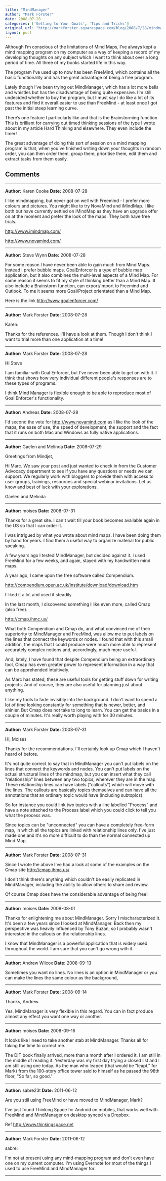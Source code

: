 ```yaml
---
title: "MindManager"
author: "Mark Forster"
date: 2008-07-28
categories: ['Getting to Your Goals', 'Tips and Tricks']
original_url: "http://markforster.squarespace.com/blog/2008/7/28/mindmanager.html"
layout: post
---
```


Although I’m conscious of the limitations of Mind Maps, I’ve always kept a mind mapping program on my computer as a way of keeping a record of my developing thoughts on any subject which I want to think about over a long period of time. All three of my books started life in this way.

The program I’ve used up to now has been FreeMind, which contains all the basic functionality and has the great advantage of being a free program.

Lately though I’ve been trying out MindManager, which has a lot more bells and whistles but has the disadvantage of being quite expensive. I’m still undecided whether to buy the program, but I must say I do like a lot of its features and find it overall easier to use than FreeMind - at least once I got past the initial steep learning curve.

There’s one feature I particularly like and that is the Brainstorming function. This is brilliant for carrying out timed thinking sessions of the type I wrote about in my article Hard Thinking and elsewhere. They even include the timer!

The great advantage of doing this sort of session on a mind mapping program is that, when you’ve finished writing down your thoughts in random order, you can then order them, group them, prioritise them, edit them and extract tasks from them easily.


## Comments

---

**Author:** Karen Cooke
**Date:** 2008-07-28

I like mindmapping, but never got on well with Freemind - I prefer more colours and pictures. You might like to try NovaMind and iMindMap. I like both but have currently settled on iMindMap as they have an upgrade offer on at the moment and prefer the look of the maps. They both have free trials.  
  
<http://www.imindmap.com/>  
  
<http://www.novamind.com/>

---

**Author:** Steve Wynn
**Date:** 2008-07-28

For some reason I have never been able to gain much from Mind Maps. Instead I prefer bubble maps. GoalEnforcer is a type of bubble map application, but it also combines the multi-level aspects of a Mind Map. For some reason it seems to fit my style of thinking better than a Mind Map. It also include a Brainstorm function, can export/import to Freemind and Outlook. To me it seems more Goal/Project orientated than a Mind Map.  
  
Here is the link <http://www.goalenforcer.com/>

---

**Author:** Mark Forster
**Date:** 2008-07-28

Karen:  
  
Thanks for the references. I'll have a look at them. Though I don't think I want to trial more than one application at a time!

---

**Author:** Mark Forster
**Date:** 2008-07-28

Hi Steve  
  
I am familiar with Goal Enforcer, but I've never been able to get on with it. I think that shows how very individual different people's responses are to these types of programs.  
  
I think Mind Manager is flexible enough to be able to reproduce most of Goal Enforcer's functionality.

---

**Author:** Andreas
**Date:** 2008-07-28

I'd second the vote for <http://www.novamind.com> as I like the look of the maps, the ease of use, the speed of development, the support and the fact that it runs on both Mac and Windows as fully native applications.

---

**Author:** Gaelen and Melinda
**Date:** 2008-07-29

Greetings from Mindjet,  
  
Hi Marc. We saw your post and just wanted to check in from the Customer Advocacy department to see if you have any questions or needs we can support. We regularly work with bloggers to provide them with access to user groups, trainings, resources and special webinar invitations. Let us know and best of luck with your explorations.   
  
Gaelen and Melinda

---

**Author:** moises
**Date:** 2008-07-31

Thanks for a great site. I can't wait till your book becomes available again in the US so that I can order it.  
  
I was intrigued by what you wrote about mind maps. I have been doing them by hand for years. I find them a useful way to organize material for public speaking.  
  
A few years ago I tested MindManager, but decided against it. I used FreeMind for a few weeks, and again, stayed with my handwritten mind maps.  
  
A year ago, I came upon the free software called Compendium.   
  
<http://compendium.open.ac.uk/institute/download/download.htm>  
  
I liked it a lot and used it steadily.  
  
In the last month, I discovered something I like even more, called Cmap (also free).  
  
<http://cmap.ihmc.us/>  
  
What both Compendium and Cmap do, and what convinced me of their superiority to MindManager and FreeMind, was allow me to put labels on the lines that connect the keywords or nodes. I found that with this small addition, the maps that I could produce were much more able to represent accurately complex notions and, accordingly, much more useful.   
  
And, lately, I have found that despite Compendium being an extraordinary tool, Cmap has even greater power to represent information in a way that can be apprehended intuitively.  
  
As Marc has stated, these are useful tools for getting stuff down for writing projects. And of course, they are also useful for planning just about anything.  
  
I like my tools to fade invisibly into the background. I don't want to spend a lot of time looking constantly for something that is newer, better, and shinier. But Cmap does not take to long to learn. You can get the basics in a couple of minutes. It's really worth playing with for 30 minutes.

---

**Author:** Mark Forster
**Date:** 2008-07-31

Hi, Moises  
  
Thanks for the recommendations. I'll certainly look up Cmap which I haven't heard of before.  
  
It's not quite correct to say that in MindManager you can't put labels on the lines that connect the keywords and nodes. You can't put labels on the actual structural lines of the mindmap, but you can insert what they call "relationship" lines between any two topics, wherever they are in the map. These relationship lines can have labels ("callouts") which will move with the lines. The callouts are basically topics themselves and can have all the annotations that an ordinary topic would have (including subtopics).   
  
So for instance you could link two topics with a line labelled "Process" and have a note attached to the Process label which you could click to tell you what the process was.  
  
Since topics can be "unconnected" you can have a completely free-form map, in which all the topics are linked with relationship lines only. I've just made one and it's no more difficult to do than the normal connected up Mind Map.

---

**Author:** Mark Forster
**Date:** 2008-07-31

Since I wrote the above I've had a look at some of the examples on the Cmap site <http://cmap.ihmc.us/>   
  
I don't think there's anything which couldn't be easily replicated in MindManager, including the ability to allow others to share and review.  
  
Of course Cmap does have the considerable advantage of being free!

---

**Author:** moises
**Date:** 2008-08-01

Thanks for enlightening me about MindManager. Sorry I mischaracterized it. It's been a few years since I looked at MindManager. Back then my perspective was heavily influenced by Tony Buzan, so I probably wasn't interested in the callouts on the relationship lines.  
  
I know that MindManager is a powerful application that is widely used throughout the world. I am sure that you can't go wrong with it.

---

**Author:** Andrew Wilcox
**Date:** 2008-09-13

Sometimes you want no lines. No lines is an option in MindManager or you can make the lines the same colour as the background,

---

**Author:** Mark Forster
**Date:** 2008-09-14

Thanks, Andrew.  
  
Yes, MindManager is very flexible in this regard. You can in fact produce almost any effect you want one way or another.

---

**Author:** moises
**Date:** 2008-09-16

It looks like I need to take another stab at MindManager. Thanks all for taking the time to correct me.   
  
The DIT book finally arrived, more than a month after I ordered it. I am still in the middle of reading it. Yesterday was my first day trying a closed list and I am still using one today. As the man who leaped (that would be "leapt," for Mark) from the 100-story office tower said to himself as he passed the 98th floor, "So far, so good."

---

**Author:** sabre23t
**Date:** 2011-06-12

Are you still using FreeMind or have moved to MindManager, Mark?  
  
I've just found Thinking Space for Android on mobiles, that works well with FreeMind and MindManager on desktop synced via Dropbox.  
  
Ref <http://www.thinkingspace.net>

---

**Author:** Mark Forster
**Date:** 2011-06-12

sabre:  
  
I'm not at present using any mind-mapping program and don't even have one on my current computer. I'm using Evernote for most of the things I used to use FreeMind and MindManager for.

---
